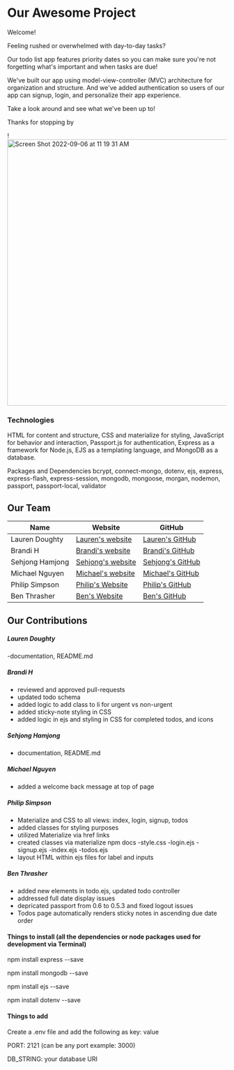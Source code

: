 # Our Awesome Project
Welcome!

Feeling rushed or overwhelmed with day-to-day tasks?

Our todo list app features priority dates so you can make sure you're not forgetting what's important and when tasks are due!

We've built our app using model-view-controller (MVC) architecture for organization and structure. And we've added authentication so users of our app can signup, login, and personalize their app experience.

Take a look around and see what we've been up to!

Thanks for stopping by

!<img width="610" alt="Screen Shot 2022-09-06 at 11 19 31 AM" src="https://user-images.githubusercontent.com/102367926/188674591-f6048678-6084-455f-8017-ea5c734849de.png">


### Technologies
HTML for content and structure, CSS and materialize for styling, JavaScript for behavior and interaction, Passport.js for authentication, Express as a framework for Node.js, EJS as a templating language, and MongoDB as a database.

Packages and Dependencies
bcrypt, connect-mongo, dotenv, ejs, express, express-flash, express-session, mongodb, mongoose, morgan, nodemon, passport, passport-local, validator

## Our Team
|Name	| Website	| GitHub
|-----|----------|-------|
|Lauren Doughty|	[Lauren's website](laurendoughty.netlify.app/)|	[Lauren's GitHub](https://github.com/LaurenDoughty)|
|Brandi H |	[Brandi's website](alternategait.dev) |	[Brandi's GitHub](https://github.com/alternategait)|
|Sehjong Hamjong	| [Sehjong's website](https://sehjong.me/)	| [Sehjong's GitHub](https://github.com/sehjong)|
|Michael Nguyen |	[Michael's website](https://michaelnguyen.netlify.app/)	| [Michael's GitHub](https://github.com/MichaelNDev) |
|Philip Simpson |	[Philip's Website](https://www.phitdev.com/) |	[Philip's GitHub](https://github.com/phitdev) |
|Ben Thrasher |	[Ben's Website](https://benthrasher.dev/) |	[Ben's GitHub](https://github.com/binthroot) |

## Our Contributions
##### Lauren Doughty

-documentation, README.md

##### Brandi H

- reviewed and approved pull-requests
- updated todo schema
- added logic to add class to li for urgent vs non-urgent
- added sticky-note styling in CSS
- added logic in ejs and styling in CSS for completed todos, and icons

##### Sehjong Hamjong

- documentation, README.md

##### Michael Nguyen

- added a welcome back message at top of page

##### Philip Simpson

- Materialize and CSS to all views: index, login, signup, todos
- added classes for styling purposes
- utilized Materialize via href links
- created classes via materialize npm docs
  -style.css
  -login.ejs
  -signup.ejs
  -index.ejs
  -todos.ejs
- layout HTML within ejs files for label and inputs

##### Ben Thrasher

- added new elements in todo.ejs, updated todo controller
- addressed full date display issues
- depricated passport from 0.6 to 0.5.3 and fixed logout issues
- Todos page automatically renders sticky notes in ascending due date order


#### Things to install (all the dependencies or node packages used for development via Terminal)

npm install express --save

npm install mongodb --save

npm install ejs --save

npm install dotenv --save

#### Things to add

Create a .env file and add the following as key: value

PORT: 2121 (can be any port example: 3000)

DB_STRING: your database URI
